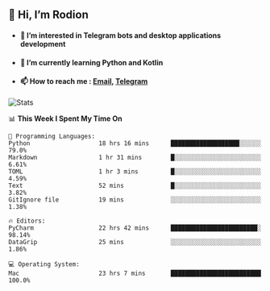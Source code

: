 ## 👋 Hi, I’m Rodion
- #### 👀 I’m interested in Telegram bots and desktop applications development
- #### 🌱 I’m currently learning Python and Kotlin
- #### 📫 How to reach me : [Email](mailto:me@lavn.ml), [Telegram](https://t.me/fast_geek)

![Stats](https://github-readme-stats.vercel.app/api?username=fast-geek&show_icons=true&theme=react&hide=issues&count_private=true&layout=compact)


<!--START_SECTION:waka-->
📊 **This Week I Spent My Time On** 

```text
💬 Programming Languages: 
Python                   18 hrs 16 mins      ███████████████████░░░░░░   79.0% 
Markdown                 1 hr 31 mins        █░░░░░░░░░░░░░░░░░░░░░░░░   6.61% 
TOML                     1 hr 3 mins         █░░░░░░░░░░░░░░░░░░░░░░░░   4.59% 
Text                     52 mins             █░░░░░░░░░░░░░░░░░░░░░░░░   3.82% 
GitIgnore file           19 mins             ░░░░░░░░░░░░░░░░░░░░░░░░░   1.38%

🔥 Editors: 
PyCharm                  22 hrs 42 mins      ████████████████████████░   98.14% 
DataGrip                 25 mins             ░░░░░░░░░░░░░░░░░░░░░░░░░   1.86%

💻 Operating System: 
Mac                      23 hrs 7 mins       █████████████████████████   100.0%

```


<!--END_SECTION:waka-->

